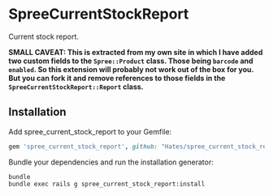 SpreeCurrentStockReport
=======================

Current stock report.

**SMALL CAVEAT: This is extracted from my own site in which I have added two custom fields to the `Spree::Product` class. Those being `barcode` and `enabled`. So this extension will probably not work out of the box for you. But you can fork it and remove references to those fields in the `SpreeCurrentStockReport::Report` class.**

Installation
------------

Add spree_current_stock_report to your Gemfile:

```ruby
gem 'spree_current_stock_report', github: "Hates/spree_current_stock_report"
```

Bundle your dependencies and run the installation generator:

```shell
bundle
bundle exec rails g spree_current_stock_report:install
```
